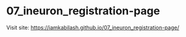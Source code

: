 # 07_ineuron_registration-page

Visit site: https://iamkabilash.github.io/07_ineuron_registration-page/
